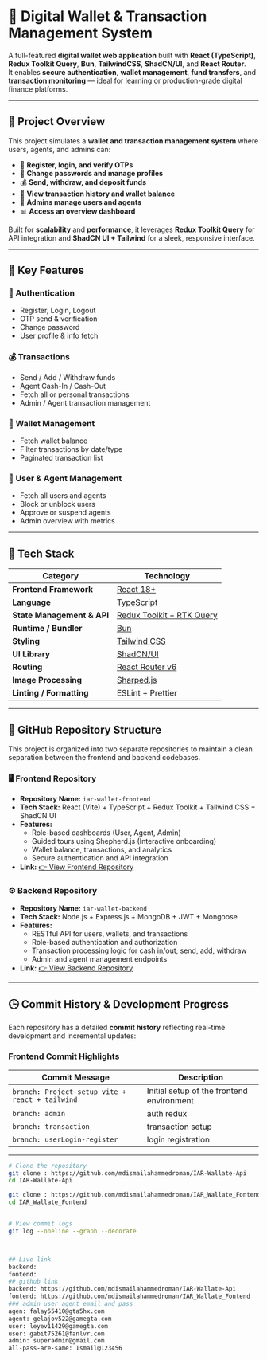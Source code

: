 # 💸 Digital Wallet & Transaction Management System

A full-featured **digital wallet web application** built with **React (TypeScript)**, **Redux Toolkit Query**, **Bun**, **TailwindCSS**, **ShadCN/UI**, and **React Router**.  
It enables **secure authentication**, **wallet management**, **fund transfers**, and **transaction monitoring** — ideal for learning or production-grade digital finance platforms.

---

## 🚀 Project Overview

This project simulates a **wallet and transaction management system** where users, agents, and admins can:

- 👤 **Register, login, and verify OTPs**
- 🔐 **Change passwords and manage profiles**
- 💰 **Send, withdraw, and deposit funds**
- 🧾 **View transaction history and wallet balance**
- 🧍 **Admins manage users and agents**
- 📊 **Access an overview dashboard**

Built for **scalability** and **performance**, it leverages **Redux Toolkit Query** for API integration and **ShadCN UI + Tailwind** for a sleek, responsive interface.

---

## 🧠 Key Features

### 🔐 Authentication
- Register, Login, Logout  
- OTP send & verification  
- Change password  
- User profile & info fetch  

### 💰 Transactions
- Send / Add / Withdraw funds  
- Agent Cash-In / Cash-Out  
- Fetch all or personal transactions  
- Admin / Agent transaction management  

### 💼 Wallet Management
- Fetch wallet balance  
- Filter transactions by date/type  
- Paginated transaction list  

### 🧍 User & Agent Management
- Fetch all users and agents  
- Block or unblock users  
- Approve or suspend agents  
- Admin overview with metrics  

---

## 🧱 Tech Stack

| Category | Technology |
|-----------|-------------|
| **Frontend Framework** | [React 18+](https://react.dev/) |
| **Language** | [TypeScript](https://www.typescriptlang.org/) |
| **State Management & API** | [Redux Toolkit + RTK Query](https://redux-toolkit.js.org/) |
| **Runtime / Bundler** | [Bun](https://bun.sh/) |
| **Styling** | [Tailwind CSS](https://tailwindcss.com/) |
| **UI Library** | [ShadCN/UI](https://ui.shadcn.com/) |
| **Routing** | [React Router v6](https://reactrouter.com/) |
| **Image Processing** | [Sharped.js](https://github.com/lovell/sharp) |
| **Linting / Formatting** | ESLint + Prettier |

---

## 📁 GitHub Repository Structure

This project is organized into two separate repositories to maintain a clean separation between the frontend and backend codebases.

### 🖥️ Frontend Repository
- **Repository Name:** `iar-wallet-frontend`
- **Tech Stack:** React (Vite) + TypeScript + Redux Toolkit + Tailwind CSS + ShadCN UI
- **Features:**
  - Role-based dashboards (User, Agent, Admin)
  - Guided tours using Shepherd.js (Interactive onboarding)
  - Wallet balance, transactions, and analytics
  - Secure authentication and API integration
- **Link:** [👉 View Frontend Repository](https://github.com/your-username/iar-wallet-frontend)

### ⚙️ Backend Repository
- **Repository Name:** `iar-wallet-backend`
- **Tech Stack:** Node.js + Express.js + MongoDB + JWT + Mongoose
- **Features:**
  - RESTful API for users, wallets, and transactions
  - Role-based authentication and authorization
  - Transaction processing logic for cash in/out, send, add, withdraw
  - Admin and agent management endpoints
- **Link:** [👉 View Backend Repository](https://github.com/your-username/iar-wallet-backend)

---

## 🕒 Commit History & Development Progress

Each repository has a detailed **commit history** reflecting real-time development and incremental updates:

### Frontend Commit Highlights
| Commit Message | Description |
|----------------|-------------|
| `branch: Project-setup vite + react + tailwind` | Initial setup of the frontend environment |
| `branch: admin` | auth redux|
| `branch: transaction` | transaction setup|
| `branch: userLogin-register` | login registration  |
---



```bash
# Clone the repository
git clone : https://github.com/mdismailahammedroman/IAR-Wallate-Api
cd IAR-Wallate-Api

git clone : https://github.com/mdismailahammedroman/IAR_Wallate_Fontend
cd IAR_Wallate_Fontend


# View commit logs
git log --oneline --graph --decorate



## Live link
backend:
fontend:
## github link
backend: https://github.com/mdismailahammedroman/IAR-Wallate-Api
fontend: https://github.com/mdismailahammedroman/IAR_Wallate_Fontend
### admin user agent email and pass
agen: falay55410@gta5hx.com
agent: gelajov522@gamegta.com
user: leyev11429@gamegta.com
user: gabit75261@fanlvr.com
admin: superadmin@gmail.com
all-pass-are-same: Ismail@123456
